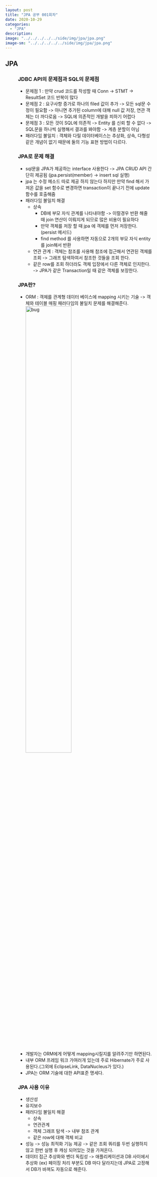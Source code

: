 ```yaml
---
layout: post
title: "JPA 공부 001회차"
date: 2020-10-29
categories:
  - "JPA"
description:
image: "../../../../../side/img/jpa/jpa.png"
image-sm: "../../../../../side/img/jpa/jpa.png"
---
```

<h2>JPA</h2>
<figure>
	<h3>JDBC API의 문제점과 SQL의 문제점</h3>
	<ul>
	    <li>문제점 1 : 만약 crud 코드를 작성할 때 Conn -> STMT -> ResultSet 코드 반복이 많다</li>
	    <li>문제점 2 : 요구사항 증가로 하나의 filed 값이 추가 -> 모든 sql문 수정이 필요함 -> 아니면 추가된 column에 대해 null 값 저장, 연관 객체는 더 까다로움 
	    -> SQL에 의존적인 개발을 피하기 어렵다</li>
	    <li>문제점 3 : 모든 것이 SQL에 의존적 -> Entity 를 신뢰 할 수 없다 -> SQL문을 하나씩 실행해서 결과를 봐야함 -> 계층 분할이 아님</li>
	    <li>패러다임 불일치 : 객체와 다릴 데이터베이스는 추상화, 상속, 다형성 같은 개념이 없기 때문에 둘의 기능 표현 방법이 다르다.</li>
	</ul>	
	<h3>JPA로 문제 해결</h3>
    <ul>
        <li>sql문을 JPA가 제공하는 interface 사용한다 -> JPA CRUD API 간단히 제공됨 (jpa.persist(member) -> insert sql 실행)</li>
        <li>jpa 는 수정 메소드 따로 제공 하지 않는다 하지만 만약 find 해서 가져온 값을 set 함수로 변경하면 transaction이 끝나기 전에 update 함수를 호출해줌</li>
        <li>패러다임 불일치 해결
            <ul>
                <li>상속 
                    <ul>
                        <li>DB에 부모 자식 관계를 나타내야함 -> 이럴경우 반환 해줄 때 join 연산이 이뤄지게 되므로 많은 비용이 필요하다</li>
                        <li>만약 객체를 저장 할 때 jpa 에 객체를 먼저 저장한다.(persist 메서드)</li>
                        <li>find method 를 사용하면 자동으로 2개의 부모 자식 entity를 join해서 반환</li>
                    </ul>
                </li>
                <li>연관 관계 : 객체는 참조를 사용해 참조에 접근해서 연관된 객체를 조회 -> 그래프 탐색하여서 참조한 것들을 조회 한다.</li>
                <li>같은 row를 조회 하더라도 객체 입장에서 다른 객체로 인지한다. -> JPA가 같은 Transaction일 때 같은 객체를 보장한다.</li>
            </ul>
        </li>
    </ul>
    <h3>JPA란?</h3>
    <ul>
        <li>ORM : 객체를 관계형 데이터 베이스에 mapping 시키는 기술 -> 객체와 테이블 매핑 패러다임의 불일치 문제를 해결해준다.</li>
        <img src="../../../../../side/img/jpa/01/01-jpa조회.png" alt="bug" style="width: 60%"/>
        <li>개발자는 ORM에게 어떻게 mapping시킬지를 알려주기만 하면된다.</li>
        <li>내부 ORM 프레임 워크 가여러개 있는데 주로 Hibernate가 주로 사용된다.(그외에 EclipseLink, DataNucleus가 있다.)</li>
        <li>JPA는 ORM 기술에 대한 API표준 명세다.</li>
    </ul>
    <h3>JPA 사용 이유</h3>
    <ul>
        <li>생산성</li>
        <li>유지보수</li>
        <li>패러다임 불일치 해결
            <ul>
                <li>상속</li>
                <li>연관관계</li>
                <li>객체 그래프 탐색 -> 내부 참조 관계</li>
                <li>같은 row에 대해 객체 비교</li>
            </ul>
        </li>
        <li>성능 -> 성능 최적화 기능 제공 -> 같은 조회 쿼리를 두번 실행하지 않고 한번 실행 후 캐싱 되어있는 것을 가져온다.</li>
        <li>데이터 접근 추상화와 벤더 독립성 -> 애플리케이션과 DB 사이에서 추상화 (ex) 페이징 처리 부분도 DB 마다 달라지는데 JPA로 고정해서 DB가 바껴도 자동으로 해준다.</li>
    </ul>
</figure>
